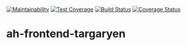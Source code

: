 [![Maintainability](https://api.codeclimate.com/v1/badges/6c1a018941b00be226b7/maintainability)](https://codeclimate.com/github/andela/ah-frontend-targaryen/maintainability)
[![Test Coverage](https://api.codeclimate.com/v1/badges/6c1a018941b00be226b7/test_coverage)](https://codeclimate.com/github/andela/ah-frontend-targaryen/test_coverage)
[![Build Status](https://travis-ci.org/andela/ah-frontend-targaryen.svg?branch=develop)](https://travis-ci.org/andela/ah-frontend-targaryen)
[![Coverage Status](https://coveralls.io/repos/github/andela/ah-frontend-targaryen/badge.svg?branch=develop)](https://coveralls.io/github/andela/ah-frontend-targaryen?branch=develop)
# ah-frontend-targaryen
